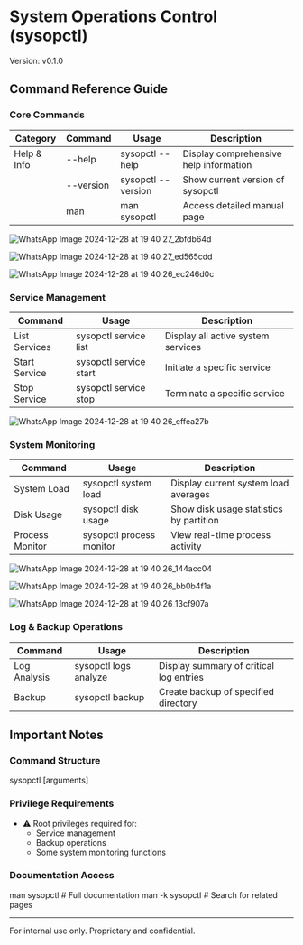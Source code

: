 
# System Operations Control (sysopctl)
Version: v0.1.0

## Command Reference Guide

### Core Commands

| Category | Command | Usage | Description |
|----------|---------|-------|-------------|
| Help & Info | --help | sysopctl --help | Display comprehensive help information |
| | --version | sysopctl --version | Show current version of sysopctl |
| | man | man sysopctl | Access detailed manual page |

![WhatsApp Image 2024-12-28 at 19 40 27_2bfdb64d](https://github.com/user-attachments/assets/5233bea6-3ee8-4ad8-a02c-863fb0784ce2)

![WhatsApp Image 2024-12-28 at 19 40 27_ed565cdd](https://github.com/user-attachments/assets/c16566f9-1ac5-46ec-ad9e-625c184a2794)

![WhatsApp Image 2024-12-28 at 19 40 26_ec246d0c](https://github.com/user-attachments/assets/55c5ff5e-d47c-4c33-ae6a-4822a78a7060)



### Service Management

| Command | Usage | Description |
|---------|-------|-------------|
| List Services | sysopctl service list | Display all active system services |
| Start Service | sysopctl service start <service-name> | Initiate a specific service |
| Stop Service | sysopctl service stop <service-name> | Terminate a specific service |

![WhatsApp Image 2024-12-28 at 19 40 26_effea27b](https://github.com/user-attachments/assets/9dc61358-0ac2-43b1-8bf5-08265c5232e2)


### System Monitoring

| Command | Usage | Description |
|---------|-------|-------------|
| System Load | sysopctl system load | Display current system load averages |
| Disk Usage | sysopctl disk usage | Show disk usage statistics by partition |
| Process Monitor | sysopctl process monitor | View real-time process activity |

![WhatsApp Image 2024-12-28 at 19 40 26_144acc04](https://github.com/user-attachments/assets/af4e83cc-ad81-4517-aba5-8344a9fff36b)

![WhatsApp Image 2024-12-28 at 19 40 26_bb0b4f1a](https://github.com/user-attachments/assets/fa85443a-a06c-48be-92f8-9c165e644663)

![WhatsApp Image 2024-12-28 at 19 40 26_13cf907a](https://github.com/user-attachments/assets/ee8bb968-698f-492b-9cee-e1ffbfff520c)


### Log & Backup Operations

| Command | Usage | Description |
|---------|-------|-------------|
| Log Analysis | sysopctl logs analyze | Display summary of critical log entries |
| Backup | sysopctl backup <path> | Create backup of specified directory |

## Important Notes

### Command Structure
sysopctl <category> <action> [arguments]


### Privilege Requirements
- ⚠ Root privileges required for:
  - Service management
  - Backup operations
  - Some system monitoring functions

### Documentation Access
man sysopctl    # Full documentation
man -k sysopctl # Search for related pages


---
For internal use only. Proprietary and confidential.
